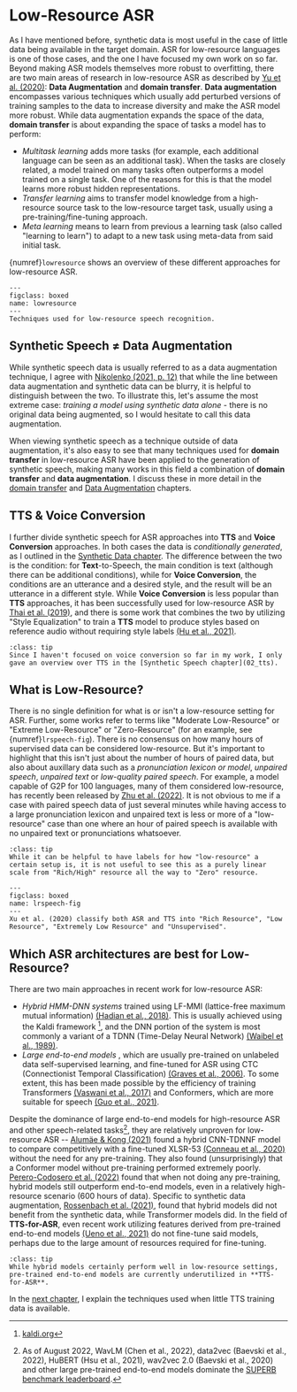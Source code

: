 # Low-Resource ASR

As I have mentioned before, synthetic data is most useful in the case of little data being available in the target domain. ASR for low-resource languages is one of those cases, and the one I have focused my own work on so far. Beyond making ASR models themselves more robust to overfitting, there are two main areas of research in low-resource ASR as described by [Yu et al. (2020)](references.html#yu2020lowresourceoverview): **Data Augmentation** and **domain transfer**. **Data augmentation** encompasses various techniques which usually add perturbed versions of training samples to the data to increase diversity and make the ASR model more robust. While data augmentation expands the space of the data, **domain transfer** is about expanding the space of tasks a model has to perform:
- *Multitask learning* adds more tasks (for example, each additional language can be seen as an additional task). When the tasks are closely related, a model trained on many tasks often outperforms a model trained on a single task. One of the reasons for this is that the model learns more robust hidden representations.
- *Transfer learning* aims to transfer model knowledge from a high-resource source task to the low-resource target task, usually using a pre-training/fine-tuning approach. 
- *Meta learning* means to learn from previous a learning task (also called "learning to learn") to adapt to a new task using meta-data from said initial task.

{numref}`lowresource` shows an overview of these different approaches for low-resource ASR.

```{figure} ../figures/low-resource.svg
---
figclass: boxed
name: lowresource
---
Techniques used for low-resource speech recognition.
```

## Synthetic Speech ≠ Data Augmentation
While synthetic speech data is usually referred to as a data augmentation technique, I agree with [Nikolenko (2021, p. 12)](references.html#nikolenko2021synthetic) that while the line between data augmentation and synthetic data can be blurry, it is helpful to distinguish between the two. To illustrate this, let's assume the most extreme case: *training a model using synthetic data alone* - there is no original data being augmented, so I would hesitate to call this data augmentation.

When viewing synthetic speech as a technique outside of data augmentation, it's also easy to see that many techniques used for **domain transfer** in low-resource ASR have been applied to the generation of synthetic speech, making many works in this field a combination of **domain transfer** and **data augmentation**. I discuss these in more detail in the [domain transfer](06_transfer) and [Data Augmentation](05_augmentation) chapters.

## TTS & Voice Conversion

I further divide synthetic speech for ASR approaches into **TTS** and **Voice Conversion** approaches.
In both cases the data is *conditionally generated*, as I outlined in the [Synthetic Data chapter](01_other_fields). The difference between the two is the condition: for **Text**-to-Speech, the main condition is text (although there can be additional conditions), while for **Voice Conversion**, the conditions are an utterance and a desired style, and the result will be an utterance in a different style. While **Voice Conversion** is less popular than **TTS** approaches, it has been successfully used for low-resource ASR by [Thai et al. (2019)](references.html#thai2019improvinglowresource), and there is some work that combines the two by utilizing "Style Equalization" to train a **TTS** model to produce styles based on reference audio without requiring style labels [(Hu et al., 2021)](references.html#hu2022synt).

`````{note}
:class: tip
Since I haven't focused on voice conversion so far in my work, I only gave an overview over TTS in the [Synthetic Speech chapter](02_tts).
`````

## What is Low-Resource?

There is no single definition for what is or isn't a low-resource setting for ASR. Further, some works refer to terms like "Moderate Low-Resource" or "Extreme Low-Resource" or "Zero-Resource" (for an example, see {numref}`lrspeech-fig`). There is no consensus on how many hours of supervised data can be considered low-resource. But it's important to highlight that this isn't just about the number of hours of paired data, but also about auxillary data such as a *pronunciation lexicon or model*, *unpaired speech*, *unpaired text* or *low-quality paired speech*. For example, a model capable of G2P for 100 languages, many of them considered low-resource, has recently been released by [Zhu et al. (2022)](references.html#zhu2022byt5g2p). It is not obvious to me if a case with paired speech data of just several minutes while having access to a large pronunciation lexicon and unpaired text is less or more of a "low-resource" case than one where an hour of paired speech is available with no unpaired text or pronunciations whatsoever.

`````{admonition} Opinion
:class: tip
While it can be helpful to have labels for how "low-resource" a certain setup is, it is not useful to see this as a purely linear scale from "Rich/High" resource all the way to "Zero" resource.
`````

```{figure} ../figures/lrspeech-table.png
---
figclass: boxed
name: lrspeech-fig
---
Xu et al. (2020) classify both ASR and TTS into "Rich Resource", "Low Resource", "Extremely Low Resource" and "Unsupervised".
```

## Which ASR architectures are best for Low-Resource?

There are two main approaches in recent work for low-resource ASR:
- *Hybrid HMM-DNN systems* trained using LF-MMI (lattice-free maximum mutual information) [(Hadian et al., 2018)](references.html#hadian2018lfmmi). This is usually achieved using the Kaldi framework [^kaldi], and the DNN portion of the system is most commonly a variant of a TDNN (Time-Delay Neural Network) [(Waibel et al., 1989)](references.html#waibel1989tdnn).
- *Large end-to-end models* , which are usually pre-trained on unlabeled data self-supervised learning, and fine-tuned for ASR using CTC (Connectionist Temporal Classification) [(Graves et al., 2006)](references.html#graves2006ctc). To some extent, this has been made possible by the efficiency of training Transformers [(Vaswani et al., 2017)](references.html#vaswani2017attention) and Conformers, which are more suitable for speech [(Guo et al., 2021)](references.html#guo2021conformer).

Despite the dominance of large end-to-end models for high-resource ASR and other speech-related tasks[^E2E], they are relatively unproven for low-resource ASR -- [Alumäe & Kong (2021)](references.html#alumaekong2021hybrid) found a hybrid CNN-TDNNF model to compare competitively with a fine-tuned XLSR-53 [(Conneau et al., 2020)](references.html#conneau2020xlsr53) without the need for any pre-training. They also found (unsurprisingly) that a Conformer model without pre-training performed extremely poorly. [Perero-Codosero et al. (2022)](references.html#perero2022hybrid) found that when not doing any pre-training, hybrid models still outperform end-to-end models, even in a relatively high-resource scenario (600 hours of data). Specific to synthetic data augmentation, [Rossenbach et al. (2021)](references.html#rossenbach2021hybrid), found that hybrid models did not benefit from the synthetic data, while Transformer models did. In the field of **TTS-for-ASR**, even recent work utilizing features derived from pre-trained end-to-end models [(Ueno et al., 2021)](references.html#ueno2021dth) do not fine-tune said models, perhaps due to the large amount of resources required for fine-tuning.

`````{admonition} Opinion
:class: tip
While hybrid models certainly perform well in low-resource settings, pre-trained end-to-end models are currently underutilized in **TTS-for-ASR**.
`````

In the [next chapter](04_low_resource_tts), I explain the techniques used when little TTS training data is available.

[^kaldi]: [kaldi.org](https://kaldi-asr.org/)
[^E2E]: As of August 2022, WavLM (Chen et al., 2022), data2vec (Baevski et al., 2022), HuBERT (Hsu et al., 2021), wav2vec 2.0 (Baevski et al., 2020) and other large pre-trained end-to-end models dominate the [SUPERB benchmark leaderboard](https://superbbenchmark.org/leaderboard).